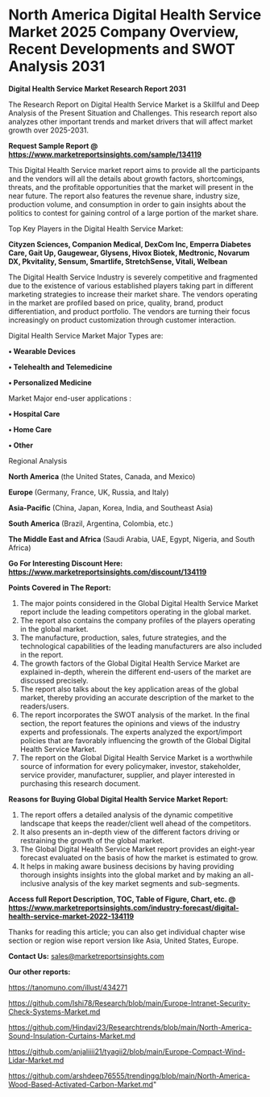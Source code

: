 # North America Digital Health Service Market 2025 Company Overview, Recent Developments and SWOT Analysis 2031

<strong>Digital Health Service Market Research Report 2031</strong>

The Research Report on Digital Health Service Market is a Skillful and Deep Analysis of the Present Situation and Challenges. This research report also analyzes other important trends and market drivers that will affect market growth over 2025-2031.

<strong>Request Sample Report @ <a href=https://www.marketreportsinsights.com/sample/134119>https://www.marketreportsinsights.com/sample/134119</a></strong>

This Digital Health Service market report aims to provide all the participants and the vendors will all the details about growth factors, shortcomings, threats, and the profitable opportunities that the market will present in the near future. The report also features the revenue share, industry size, production volume, and consumption in order to gain insights about the politics to contest for gaining control of a large portion of the market share.

Top Key Players in the Digital Health Service Market:

<strong>Cityzen Sciences, Companion Medical, DexCom Inc, Emperra Diabetes Care, Gait Up, Gaugewear, Glysens, Hivox Biotek, Medtronic, Novarum DX, Pkvitality, Sensum, Smartlife, StretchSense, Vitali, Welbean</strong>

The Digital Health Service Industry is severely competitive and fragmented due to the existence of various established players taking part in different marketing strategies to increase their market share. The vendors operating in the market are profiled based on price, quality, brand, product differentiation, and product portfolio. The vendors are turning their focus increasingly on product customization through customer interaction.

Digital Health Service Market Major Types are:

<strong>• Wearable Devices

• Telehealth and Telemedicine

• Personalized Medicine</strong>

Market Major end-user applications :

<strong>• Hospital Care

• Home Care

• Other</strong>

Regional Analysis

</u><strong><b>North America</b></strong> (the United States, Canada, and Mexico)

<strong><b>Europe </b></strong>(Germany, France, UK, Russia, and Italy)

<strong><b>Asia-Pacific</b></strong> (China, Japan, Korea, India, and Southeast Asia)

<strong><b>South America</b></strong> (Brazil, Argentina, Colombia, etc.)

<strong><b>The Middle East and Africa</b></strong> (Saudi Arabia, UAE, Egypt, Nigeria, and South Africa)

<strong>Go For Interesting Discount Here: <a href=https://www.marketreportsinsights.com/discount/134119>https://www.marketreportsinsights.com/discount/134119</a></strong>

<strong>Points Covered in The Report:</strong>
<ol>
  <li>The major points considered in the Global Digital Health Service Market report include the leading competitors operating in the global market.</li>
  <li>The report also contains the company profiles of the players operating in the global market.</li>
  <li>The manufacture, production, sales, future strategies, and the technological capabilities of the leading manufacturers are also included in the report.</li>
  <li>The growth factors of the Global Digital Health Service Market are explained in-depth, wherein the different end-users of the market are discussed precisely.</li>
  <li>The report also talks about the key application areas of the global market, thereby providing an accurate description of the market to the readers/users.</li>
  <li>The report incorporates the SWOT analysis of the market. In the final section, the report features the opinions and views of the industry experts and professionals. The experts analyzed the export/import policies that are favorably influencing the growth of the Global Digital Health Service Market.</li>
  <li>The report on the Global Digital Health Service Market is a worthwhile source of information for every policymaker, investor, stakeholder, service provider, manufacturer, supplier, and player interested in purchasing this research document.</li>
</ol>
<strong>Reasons for Buying Global Digital Health Service Market Report:</strong>

<ol>
  <li>The report offers a detailed analysis of the dynamic competitive landscape that keeps the reader/client well ahead of the competitors.</li>
  <li>It also presents an in-depth view of the different factors driving or restraining the growth of the global market.</li>
  <li>The Global Digital Health Service Market report provides an eight-year forecast evaluated on the basis of how the market is estimated to grow.</li>
  <li>It helps in making aware business decisions by having providing thorough insights insights into the global market and by making an all-inclusive analysis of the key market segments and sub-segments.</li>
</ol>
<strong>Access full Report Description, TOC, Table of Figure, Chart, etc. @ <a href=https://www.marketreportsinsights.com/industry-forecast/digital-health-service-market-2022-134119>https://www.marketreportsinsights.com/industry-forecast/digital-health-service-market-2022-134119</a></strong>


Thanks for reading this article; you can also get individual chapter wise section or region wise report version like Asia, United States, Europe.

<strong>Contact Us:</strong>
sales@marketreportsinsights.com

<strong>Our other reports:</strong>

<a href=https://tanomuno.com/illust/434271>https://tanomuno.com/illust/434271</a>

<a href=https://github.com/Ishi78/Research/blob/main/Europe-Intranet-Security-Check-Systems-Market.md>https://github.com/Ishi78/Research/blob/main/Europe-Intranet-Security-Check-Systems-Market.md</a>

<a href=https://github.com/Hindavi23/Researchtrends/blob/main/North-America-Sound-Insulation-Curtains-Market.md>https://github.com/Hindavi23/Researchtrends/blob/main/North-America-Sound-Insulation-Curtains-Market.md</a>

<a href=https://github.com/anjaliiii21/tyagii2/blob/main/Europe-Compact-Wind-Lidar-Market.md>https://github.com/anjaliiii21/tyagii2/blob/main/Europe-Compact-Wind-Lidar-Market.md</a>

<a href=https://github.com/arshdeep76555/trendingg/blob/main/North-America-Wood-Based-Activated-Carbon-Market.md>https://github.com/arshdeep76555/trendingg/blob/main/North-America-Wood-Based-Activated-Carbon-Market.md</a>"
